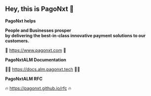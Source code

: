 ## Hey, this is PagoNxt 👋
**PagoNxt helps**

**People and Businesses prosper**<br>
**by delivering the best-in-class innovative payment solutions to our customers.**

🧙 https://www.pagonxt.com 🧙

**PagoNxtALM Documentation**

👩‍💻 https://docs.alm.pagonxt.tech 👩‍💻

**PagoNxtALM RFC**

:fire: https://pagonxt.github.io/rfc :fire:

<!--
**Here are some ideas to get you started:**

🙋‍♀️ A short introduction - what is your organization all about?
🌈 Contribution guidelines - how can the community get involved?
👩‍💻 Useful resources - where can the community find your docs? Is there anything else the community should know?
🍿 Fun facts - what does your team eat for breakfast?
🧙 Remember, you can do mighty things with the power of [Markdown](https://guides.github.com/features/mastering-markdown/)
-->

